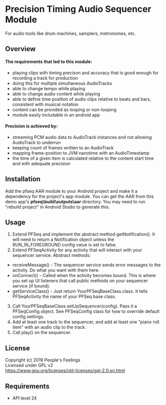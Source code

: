# Precision Timing Audio Sequencer Module
For audio tools like drum machines, samplers, metronomes, etc.

## Overview
#### The requirements that led to this module:
 - playing clips with timing precison and accuracy that is good enough for recording a track for production
 - doing this for multiple simultaneous AudioTracks
 - able to change tempo while playing
 - able to change audio content while playing
 - able to define time position of audio clips relative to beats and bars, consistent with musical notation
 - content can be provided as looping or non-looping
 - module easily includable in an android app
 
#### Precision is achieved by:
 - streaming PCM audio data to AudioTrack instances and not allowing AudioTrack to underrun
 - keeping count of frames written to an AudioTrack
 - mapping frame-position to JVM nanotime with an AudioTimestamp
 - the time of a given item is calculated relative to the content start time and with adequate precision

## Installation
Add the pfseq AAR module to your Android project and make it a dependency for the project's app module. You can get the AAR from this demo app's **pfseq\build\outputs\aar** directory. You may need to run "rebuild project" in Android Studio to generate this.

## Usage
1. Extend PFSeq and implement the abstract method getNotification(). It will need to return a Notification object unless the RUN_IN_FOREGROUND config value is set to false.
2. Extend PFSeqActivity for any activity that will interact with your sequencer service. Abstract methods:
  - receiveMessage() - The sequencer service sends error messages to the activity. Do what you want with them here.
  - onConnect() - Called when the activity becomes bound. This is where you set up UI listeners that call public methods on your sequencer service (if bound).
  - getServiceClass() - Just return YourPFSeqBaseClass.class. It tells PFSeqActivity the name of your PFSeq base class.
3. Call YourPFSeqBaseClass.setUpSequencer(config). Pass it a PFSeqConfig object. See PFSeqConfig class for how to override default config settings.
4. Add at least one track to the sequencer, and add at least one "piano roll item" with an audio clip to the track.
5. Call play() on the sequencer.

## License
Copyright (c) 2019 People's Feelings  
Licensed under GPL v2  
https://www.gnu.org/licenses/old-licenses/gpl-2.0.en.html

## Requirements
 - API level 24
